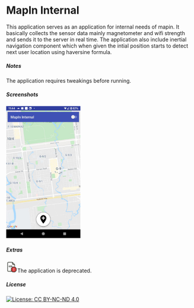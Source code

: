 # MapIn Internal

This application serves as an application for internal needs of mapin. It basically collects the sensor data mainly magnetometer and wifi strength and sends it to the server in real time. The application also include inertial navigation component which when given the intial position starts to detect next user location using haversine formula.


##### Notes
The application requires tweakings before running.

##### Screenshots
<img src="./mapin-internal-main-screenshot.jpeg" alt="Home Page" width="200" />


##### Extras
<img src="./deprecated.png" alt="drawing" width="30" />The application is deprecated. 




##### License
[![License: CC BY-NC-ND 4.0](https://img.shields.io/badge/License-CC%20BY--NC--ND%204.0-lightgrey.svg)](https://creativecommons.org/licenses/by-nc-nd/4.0/)

